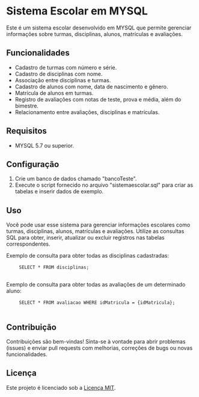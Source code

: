 <!DOCTYPE html>
<html>
<head>
  <meta charset="UTF-8">
</head>
<body>
  <h1>Sistema Escolar em MYSQL</h1>
  <p>Este é um sistema escolar desenvolvido em MYSQL que permite gerenciar informações sobre turmas, disciplinas, alunos, matrículas e avaliações.</p>
  <h2>Funcionalidades</h2>
  <ul>
    <li>Cadastro de turmas com número e série.</li>
    <li>Cadastro de disciplinas com nome.</li>
    <li>Associação entre disciplinas e turmas.</li>
    <li>Cadastro de alunos com nome, data de nascimento e gênero.</li>
    <li>Matrícula de alunos em turmas.</li>
    <li>Registro de avaliações com notas de teste, prova e média, além do bimestre.</li>
    <li>Relacionamento entre avaliações, disciplinas e matrículas.</li>
  </ul>
  <h2>Requisitos</h2>
  <ul>
    <li>MYSQL 5.7 ou superior.</li>
  </ul>
  <h2>Configuração</h2>
  <ol>
    <li>Crie um banco de dados chamado "bancoTeste".</li>
    <li>Execute o script fornecido no arquivo "sistemaescolar.sql" para criar as tabelas e inserir dados de exemplo.</li>
  </ol>
  <h2>Uso</h2>
  <p>Você pode usar esse sistema para gerenciar informações escolares como turmas, disciplinas, alunos, matrículas e avaliações. Utilize as consultas SQL para obter, inserir, atualizar ou excluir registros nas tabelas correspondentes.</p>
  <p>Exemplo de consulta para obter todas as disciplinas cadastradas:</p>
  <pre>
    <code>SELECT * FROM disciplinas;</code>
  </pre>
  <p>Exemplo de consulta para obter todas as avaliações de um determinado aluno:</p>
  <pre>
    <code>SELECT * FROM avaliacao WHERE idMatricula = {idMatricula};</code>
  </pre>
  <h2>Contribuição</h2>
  <p>Contribuições são bem-vindas! Sinta-se à vontade para abrir problemas (issues) e enviar pull requests com melhorias, correções de bugs ou novas funcionalidades.</p>
  <h2>Licença</h2>
  <p>Este projeto é licenciado sob a <a href="LICENSE">Licença MIT</a>.</p>
</body>
</html>

